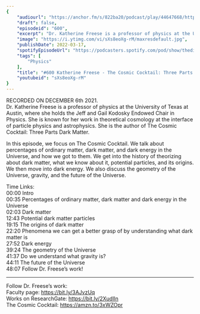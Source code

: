 ```yaml
---
{
	"audiourl": "https://anchor.fm/s/822ba20/podcast/play/44647668/https%3A%2F%2Fd3ctxlq1ktw2nl.cloudfront.net%2Fstaging%2F2021-11-10%2Fa599ff7c-2c2f-9eb6-fa49-2fa37579becb.m4a",
	"draft": false,
	"episodeid": "600",
	"excerpt": "Dr. Katherine Freese is a professor of physics at the University of Texas at Austin, where she holds the Jeff and Gail Kodosky Endowed Chair in Physics. She is known for her work in theoretical cosmology at the interface of particle physics and astrophysics. She is the author of The Cosmic Cocktail: Three Parts Dark Matter.",
	"image": "https://i.ytimg.com/vi/sXs8eoXg-rM/maxresdefault.jpg",
	"publishDate": 2022-03-17,
	"spotifyEpisodeUrl": "https://podcasters.spotify.com/pod/show/thedissenter/episodes/600-Katherine-Freese---The-Cosmic-Cocktail-Three-Parts-Dark-Matter-e1bh1pk",
	"tags": [
		"Physics"
	],
	"title": "#600 Katherine Freese - The Cosmic Cocktail: Three Parts Dark Matter",
	"youtubeid": "sXs8eoXg-rM"
}
---
```

RECORDED ON DECEMBER 6th 2021.  
Dr. Katherine Freese is a professor of physics at the University of Texas at Austin, where she holds the Jeff and Gail Kodosky Endowed Chair in Physics. She is known for her work in theoretical cosmology at the interface of particle physics and astrophysics. She is the author of The Cosmic Cocktail: Three Parts Dark Matter.

In this episode, we focus on The Cosmic Cocktail. We talk about percentages of ordinary matter, dark matter, and dark energy in the Universe, and how we got to them. We get into the history of theorizing about dark matter, what we know about it, potential particles, and its origins. We then move into dark energy. We also discuss the geometry of the Universe, gravity, and the future of the Universe.

Time Links:  
<time>00:00</time> Intro  
<time>00:35</time> Percentages of ordinary matter, dark matter and dark energy in the Universe  
<time>02:03</time> Dark matter  
<time>12:43</time> Potential dark matter particles  
<time>19:15</time> The origins of dark matter  
<time>22:20</time> Phenomena we can get a better grasp of by understanding what dark matter is  
<time>27:52</time> Dark energy  
<time>39:24</time> The geometry of the Universe  
<time>41:37</time> Do we understand what gravity is?  
<time>44:11</time> The future of the Universe  
<time>48:07</time> Follow Dr. Freese’s work!

---

Follow Dr. Freese’s work:  
Faculty page: https://bit.ly/3AJvzUq  
Works on ResearchGate: https://bit.ly/2XudlIn  
The Cosmic Cocktail: https://amzn.to/3xWZOpr
